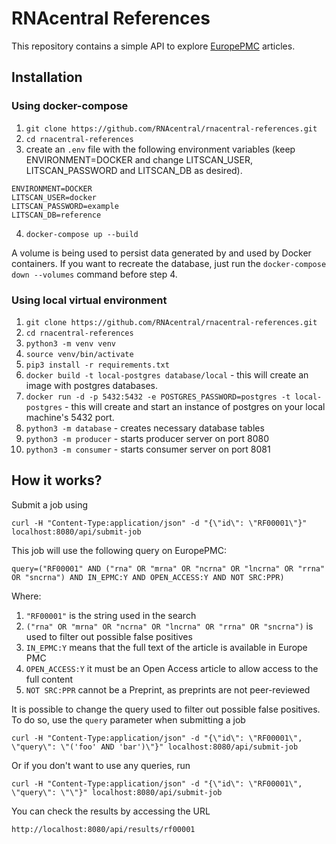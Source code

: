 # RNAcentral References
This repository contains a simple API to explore [EuropePMC](https://europepmc.org/) articles. 

## Installation

###  Using docker-compose

1. `git clone https://github.com/RNAcentral/rnacentral-references.git`
2. `cd rnacentral-references`
3. create an `.env` file with the following environment variables (keep ENVIRONMENT=DOCKER and change LITSCAN_USER,
LITSCAN_PASSWORD and LITSCAN_DB as desired).
```
ENVIRONMENT=DOCKER
LITSCAN_USER=docker
LITSCAN_PASSWORD=example
LITSCAN_DB=reference
```
4. `docker-compose up --build`

A volume is being used to persist data generated by and used by Docker containers. 
If you want to recreate the database, just run the `docker-compose down --volumes` command before step 4. 

### Using local virtual environment

1. `git clone https://github.com/RNAcentral/rnacentral-references.git`
2. `cd rnacentral-references`
3. `python3 -m venv venv`
4. `source venv/bin/activate`
5. `pip3 install -r requirements.txt`
6. `docker build -t local-postgres database/local` - this will create an image with postgres databases.
7. `docker run -d -p 5432:5432 -e POSTGRES_PASSWORD=postgres -t local-postgres` - this will create and start an 
instance of postgres on your local machine's 5432 port.
8. `python3 -m database` - creates necessary database tables
9. `python3 -m producer` - starts producer server on port 8080
10. `python3 -m consumer` - starts consumer server on port 8081

## How it works?

Submit a job using
```
curl -H "Content-Type:application/json" -d "{\"id\": \"RF00001\"}" localhost:8080/api/submit-job
```

This job will use the following query on EuropePMC:
```
query=("RF00001" AND ("rna" OR "mrna" OR "ncrna" OR "lncrna" OR "rrna" OR "sncrna") AND IN_EPMC:Y AND OPEN_ACCESS:Y AND NOT SRC:PPR)
```

Where:
1. `"RF00001"` is the string used in the search
2. `("rna" OR "mrna" OR "ncrna" OR "lncrna" OR "rrna" OR "sncrna")` is used to filter out possible false positives
3. `IN_EPMC:Y` means that the full text of the article is available in Europe PMC
4. `OPEN_ACCESS:Y` it must be an Open Access article to allow access to the full content
5. `NOT SRC:PPR` cannot be a Preprint, as preprints are not peer-reviewed

It is possible to change the query used to filter out possible false positives.
To do so, use the `query` parameter when submitting a job
```
curl -H "Content-Type:application/json" -d "{\"id\": \"RF00001\", \"query\": \"('foo' AND 'bar')\"}" localhost:8080/api/submit-job
```

Or if you don't want to use any queries, run
```
curl -H "Content-Type:application/json" -d "{\"id\": \"RF00001\", \"query\": \"\"}" localhost:8080/api/submit-job
```

You can check the results by accessing the URL
```
http://localhost:8080/api/results/rf00001
```
